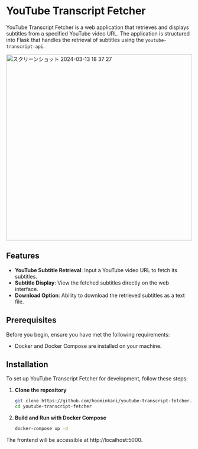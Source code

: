 # YouTube Transcript Fetcher

YouTube Transcript Fetcher is a web application that retrieves and displays subtitles from a specified YouTube video URL. The application is structured into Flask that handles the retrieval of subtitles using the `youtube-transcript-api`.

<img width="503" alt="スクリーンショット 2024-03-13 18 37 27" src="https://github.com/hoominkani/youtube-transcript-fetcher/assets/35726568/ec6cca6c-bf57-4a2c-a836-a09a41247d46">

## Features

- **YouTube Subtitle Retrieval**: Input a YouTube video URL to fetch its subtitles.
- **Subtitle Display**: View the fetched subtitles directly on the web interface.
- **Download Option**: Ability to download the retrieved subtitles as a text file.

## Prerequisites

Before you begin, ensure you have met the following requirements:
- Docker and Docker Compose are installed on your machine.

## Installation

To set up YouTube Transcript Fetcher for development, follow these steps:

1. **Clone the repository**

   ```bash
   git clone https://github.com/hoominkani/youtube-transcript-fetcher.git
   cd youtube-transcript-fetcher
   ```

2. **Build and Run with Docker Compose**

   ```bash
   docker-compose up -d
   ```

The frontend will be accessible at http://localhost:5000.